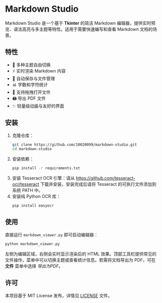 # Markdown Studio

Markdown Studio 是一个基于 **Tkinter** 的简洁 Markdown 编辑器，提供实时预览、语法高亮与多主题等特性。适用于需要快速编写和查看 Markdown 文档的场景。

## 特性

- 🎨 多种主题自由切换
- ⚡ 实时渲染 Markdown 内容
- 📝 自动保存与文件管理
- 📊 字数和字符统计
- 💾 支持拖拽打开文件
- 🖨️ 导出 PDF 文件
- ✨ 轻量级动画与友好的界面

## 安装

1. 克隆仓库：
   ```bash
   git clone https://github.com/10020099/markdown-studio.git
   cd markdown-studio
   ```
2. 安装依赖：
   ```bash
   pip install -r requirements.txt
   ```
3. 安装 Tesseract OCR 引擎：请从 https://github.com/tesseract-ocr/tesseract 下载并安装，安装完成后请将 Tesseract 的可执行文件添加到系统 PATH 中。
4. 安装纯 Python OCR 库：
   ```bash
   pip install easyocr
   ```

## 使用

直接运行 `markdown_viewer.py` 即可启动编辑器：

```bash
python markdown_viewer.py
```

左侧为编辑区域，右侧会实时显示渲染后的 HTML 效果。顶部工具栏提供常见的文件操作，菜单中可以切换主题或查看统计信息。若需将文档导出为 PDF，可在 **文件** 菜单中选择 *导出为PDF*。

## 许可

本项目基于 MIT License 发布，详情见 [LICENSE](LICENSE) 文件。
